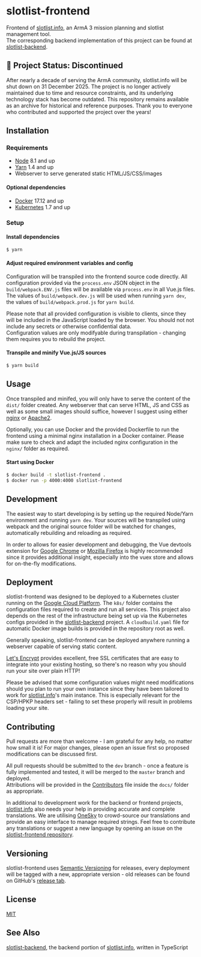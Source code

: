 # slotlist-frontend
Frontend of [slotlist.info](https://slotlist.info), an ArmA 3 mission planning and slotlist management tool.  
The corresponding backend implementation of this project can be found at [slotlist-backend](https://github.com/MorpheusXAUT/slotlist-backend).

## 📢 Project Status: Discontinued

After nearly a decade of serving the ArmA community, slotlist.info will be shut down on 31 December 2025. The project is no longer actively maintained due to time and resource constraints, and its underlying technology stack has become outdated. This repository remains available as an archive for historical and reference purposes. Thank you to everyone who contributed and supported the project over the years!

## Installation
### Requirements
* [Node](https://nodejs.org) 8.1 and up
* [Yarn](https://yarnpkg.com) 1.4 and up
* Webserver to serve generated static HTML/JS/CSS/images

#### Optional dependencies
* [Docker](https://www.docker.com/) 17.12 and up
* [Kubernetes](https://kubernetes.io/) 1.7 and up

### Setup
#### Install dependencies
```sh
$ yarn
```

#### Adjust required environment variables and config
Configuration will be transpiled into the frontend source code directly. All configuration provided via the `process.env` JSON object in the `build/webpack.ENV.js` files will be available via `process.env` in all Vue.js files. The values of `build/webpack.dev.js` will be used when running `yarn dev`, the values of `build/webpack.prod.js` for `yarn build`.

Please note that all provided configuration is visible to clients, since they will be included in the JavaScript loaded by the browser. You should not not include any secrets or otherwise confidential data.  
Configuration values are only modifyable during transpilation - changing them requires you to rebuild the project.

#### Transpile and minify Vue.js/JS sources
```sh
$ yarn build
```

## Usage
Once transpiled and minifed, you will only have to serve the content of the `dist/` folder created. Any webserver that can serve HTML, JS and CSS as well as some small images should suffice, however I suggest using either [nginx](https://www.nginx.com/) or [Apache2](https://httpd.apache.org/).

Optionally, you can use Docker and the provided Dockerfile to run the frontend using a minimal nginx installation in a Docker container. Please make sure to check and adapt the included nginx configuration in the `nginx/` folder as required.

#### Start using Docker
```sh
$ docker build -t slotlist-frontend .
$ docker run -p 4000:4000 slotlist-frontend
```

## Development
The easiest way to start developing is by setting up the required Node/Yarn environment and running `yarn dev`. Your sources will be transpiled using webpack and the original source folder will be watched for changes, automatically rebuilding and reloading as required.

In order to allows for easier development and debugging, the Vue devtools extension for [Google Chrome](https://chrome.google.com/webstore/detail/vuejs-devtools/nhdogjmejiglipccpnnnanhbledajbpd) or [Mozilla Firefox](https://addons.mozilla.org/en-US/firefox/addon/vue-js-devtools/) is highly recommended since it provides additional insight, especially into the vuex store and allows for on-the-fly modifications.

## Deployment
slotlist-frontend was designed to be deployed to a Kubernetes cluster running on the [Google Cloud Platform](https://cloud.google.com/). The `k8s/` folder contains the configuration files required to create and run all services. This project also depends on the rest of the infrastructure being set up via the Kubernetes configs provided in the [slotlist-backend](https://github.com/MorpheusXAUT/slotlist-backend) project. A `cloudbuild.yaml` file for automatic Docker image builds is provided in the repository root as well.

Generally speaking, slotlist-frontend can be deployed anywhere running a webserver capable of serving static content.

[Let's Encrypt](https://letsencrypt.org/) provides excellent, free SSL certificates that are easy to integrate into your existing hosting, so there's no reason why you should run your site over plain HTTP!

Please be advised that some configuration values might need modifications should you plan to run your own instance since they have been tailored to work for [slotlist.info](https://slotlist.info)'s main instance. This is especially relevant for the CSP/HPKP headers set - failing to set these properly will result in problems loading your site.

## Contributing
Pull requests are more than welcome - I am grateful for any help, no matter how small it is! For major changes, please open an issue first so proposed modifications can be discussed first.

All pull requests should be submitted to the `dev` branch - once a feature is fully implemented and tested, it will be merged to the `master` branch and deployed.  
Attributions will be provided in the [Contributors](docs/Contributors.md) file inside the `docs/` folder as appropriate.

In additional to development work for the backend or frontend projects, [slotlist.info](https://slotlist.info) also needs your help in providing accurate and complete translations. We are utilising [OneSky](https://morpheusxaut.oneskyapp.com/collaboration/project/133324) to crowd-source our translations and provide an easy interface to manage required strings. Feel free to contribute any translations or suggest a new language by opening an issue on the [slotlist-frontend repository](https://github.com/MorpheusXAUT/slotlist-frontend/issues).

## Versioning
slotlist-frontend uses [Semantic Versioning](https://semver.org/) for releases, every deployment will be tagged with a new, appropriate version - old releases can be found on GitHub's [release tab](https://github.com/MorpheusXAUT/slotlist-frontend/releases).

## License
[MIT](https://choosealicense.com/licenses/mit/)

## See Also
[slotlist-backend](https://github.com/MorpheusXAUT/slotlist-backend), the backend portion of [slotlist.info](https://slotlist.info), written in TypeScript

